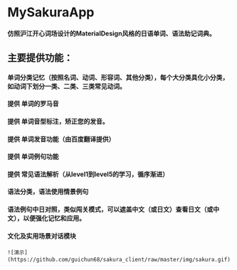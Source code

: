 # MySakuraApp
#### 仿照沪江开心词场设计的MaterialDesign风格的日语单词、语法助记词典。  
## 主要提供功能：
  
  #### 单词分类记忆（按照名词、动词、形容词、其他分类），每个大分类具化小分类，如动词下划分一类、二类、三类常见动词。
  #### 提供 单词的罗马音
  #### 提供 单词音型标注，矫正您的发音。
  #### 提供 单词发音功能（由百度翻译提供）
  #### 提供 单词例句功能
  #### 提供 常见语法解析（从level1到level5的学习，循序渐进）
  #### 语法分类，语法使用情景例句
  #### 语法例句中日对照，类似闯关模式，可以遮盖中文（或日文）查看日文（或中文），以便强化记忆和应用。
  #### 文化及实用场景对话模块  
    
    ![演示](https://github.com/guichun68/sakura_client/raw/master/img/sakura.gif)
  

